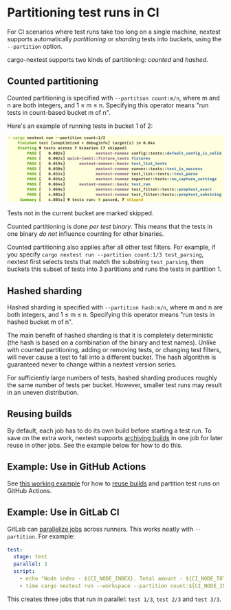 # Partitioning test runs in CI

For CI scenarios where test runs take too long on a single machine, nextest supports automatically *partitioning* or *sharding* tests into buckets, using the `--partition` option.

cargo-nextest supports two kinds of partitioning: *counted* and *hashed*.

## Counted partitioning

Counted partitioning is specified with `--partition count:m/n`, where m and n are both integers, and 1 ≤ m ≤ n. Specifying this operator means "run tests in count-based bucket m of n".

Here's an example of running tests in bucket 1 of 2:

![Output of cargo nextest run --partition count:1/2](../static/nextest-partition.png)

Tests not in the current bucket are marked skipped.

Counted partitioning is done *per test binary*. This means that the tests in one binary *do not* influence counting for other binaries.

Counted partitioning also applies after all other test filters. For example, if you specify `cargo nextest run --partition count:1/3 test_parsing`, nextest first selects tests that match the substring `test_parsing`, then buckets this subset of tests into 3 partitions and runs the tests in partition 1.

## Hashed sharding

Hashed sharding is specified with `--partition hash:m/n`, where m and n are both integers, and 1 ≤ m ≤ n. Specifying this operator means "run tests in hashed bucket m of n".

The main benefit of hashed sharding is that it is completely deterministic (the hash is based on a combination of the binary and test names). Unlike with counted partitioning, adding or removing tests, or changing test filters, will never cause a test to fall into a different bucket. The hash algorithm is guaranteed never to change within a nextest version series.

For sufficiently large numbers of tests, hashed sharding produces roughly the same number of tests per bucket. However, smaller test runs may result in an uneven distribution.

## Reusing builds

By default, each job has to do its own build before starting a test run. To save on the extra work, nextest supports [archiving builds](reusing-builds.md) in one job for later reuse in other jobs. See the example below for how to do this.

## Example: Use in GitHub Actions

See [this working example](https://github.com/nextest-rs/reuse-build-partition-example/blob/main/.github/workflows/ci.yml) for how to [reuse builds](reusing-builds.md) and partition test runs on GitHub Actions.

## Example: Use in GitLab CI

GitLab can [parallelize jobs](https://docs.gitlab.com/ee/ci/yaml/#parallel) across runners. This works neatly with `--partition`. For example:

```yaml
test:
  stage: test
  parallel: 3
  script:
    - echo "Node index - ${CI_NODE_INDEX}. Total amount - ${CI_NODE_TOTAL}"
    - time cargo nextest run --workspace --partition count:${CI_NODE_INDEX}/${CI_NODE_TOTAL}
```

This creates three jobs that run in parallel: `test 1/3`, `test 2/3` and `test 3/3`.
